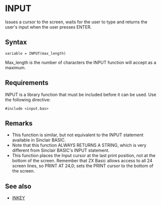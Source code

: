 # INPUT

Issues a cursor to the screen, waits for the user to type and returns the user's input when the user presses ENTER.

## Syntax
```
variable = INPUT(max_length)
```
Max_length is the number of characters the INPUT function will accept as a maximum.

## Requirements

INPUT is a library function that must be included before it can be used. Use the following directive:

```
#include <input.bas>
```

## Remarks
* This function is similar, but not equivalent to the INPUT statement available in Sinclair BASIC.
* Note that this function ALWAYS RETURNS A STRING, which is very different from Sinclair BASIC's INPUT statement.
* This function places the Input cursor at the last print position, not at the bottom of the screen. Remember that ZX Basic allows access to all 24 screen lines, so PRINT AT 24,0; sets the PRINT cursor to the bottom of the screen.

## See also

* [ INKEY ](inkey.md)
